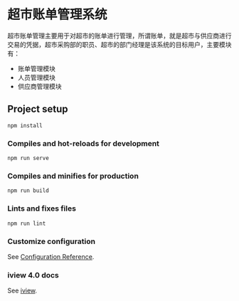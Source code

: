 # 超市账单管理系统

超市账单管理主要用于对超市的账单进行管理，所谓账单，就是超市与供应商进行交易的凭据，超市采购部的职员、超市的部门经理是该系统的目标用户，主要模块有：

* 账单管理模块
* 人员管理模块
* 供应商管理模块

## Project setup
```
npm install
```

### Compiles and hot-reloads for development
```
npm run serve
```

### Compiles and minifies for production
```
npm run build
```

### Lints and fixes files
```
npm run lint
```

### Customize configuration
See [Configuration Reference](https://cli.vuejs.org/config/).

### iview 4.0 docs
See [iview](https://www.iviewui.com/components/menu).
